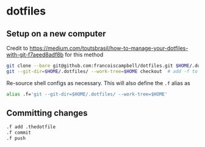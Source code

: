 # dotfiles

## Setup on a new computer
Credit to https://medium.com/toutsbrasil/how-to-manage-your-dotfiles-with-git-f7aeed8adf8b for this method

```bash
git clone --bare git@github.com:francoiscampbell/dotfiles.git $HOME/.dotfiles
git --git-dir=$HOME/.dotfiles/ --work-tree=$HOME checkout  # add -f to ignore local dotfiles changes
```
Re-source shell configs as necessary. This will also define the `.f` alias as 
```bash
alias .f='git --git-dir=$HOME/.dotfiles/ --work-tree=$HOME'
```
 
## Committing changes
```bash
.f add .thedotfile
.f commit
.f push
```
